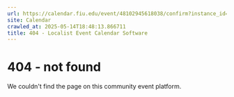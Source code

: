 ```yaml
---
url: https://calendar.fiu.edu/event/48102945618038/confirm?instance_id=48102945646729&return=https%3A%2F%2Fcalendar.fiu.edu%2Fcalendar%3Fevent_types%255B%255D%3D121722
site: Calendar
crawled_at: 2025-05-14T18:48:13.866711
title: 404 - Localist Event Calendar Software
---
```


# 404 - not found
We couldn't find the page on this community event platform.
